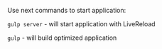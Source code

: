 Use next commands to start application:

`gulp server` - will start application with LiveReload
 
`gulp` - will build optimized application
